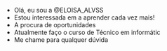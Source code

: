-    Olá, eu sou a @ELOISA_ALVSS
-    Estou interessada em a aprender cada vez mais!
-    A procura de oportunidades 
-    Atualmente faço o curso de  Técnico em informátic
-    Me chame para qualquer dúvida

<!---
ELOISAALVSS/ELOISAALVSS is a ✨ special ✨ repository because its `README.md` (this file) appears on your GitHub profile.
You can click the Preview link to take a look at your changes.
--->
